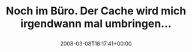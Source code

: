 ---
retweeted: false
source: <a href="http://twitter.com" rel="nofollow">Twitter Web Client</a>
entities:
  hashtags: []
  symbols: []
  user_mentions: []
  urls: []
display_text_range:
- '0'
- '61'
favorite_count: '0'
id_str: '768571892'
truncated: false
retweet_count: '0'
id: '768571892'
created_at: Sat Mar 08 18:17:41 +0000 2008
favorited: false
full_text: Noch im Büro. Der Cache wird mich irgendwann mal umbringen...
lang: de
tags:
- pesos/twitter
date: '2008-03-08T18:17:41+00:00'
src: https://twitter.com/bascht/status/768571892
original_url: https://twitter.com/bascht/status/768571892
type: twitter_tweet
text: Noch im Büro. Der Cache wird mich irgendwann mal umbringen...
title: 'Noch im Büro. Der Cache wird mich irgendwann mal umbringen...

  '

---